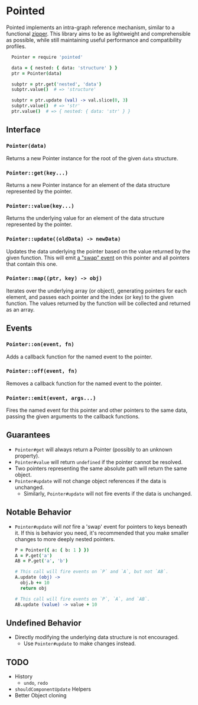 Pointed
=======

Pointed implements an intra-graph reference mechanism, similar to a functional
[zipper](https://www.haskell.org/haskellwiki/Zipper).  This library aims to be
as lightweight and comprehensible as possible, while still maintaining useful
performance and compatibility profiles.

``` coffeescript
  Pointer = require 'pointed'

  data = { nested: { data: 'structure' } }
  ptr = Pointer(data)

  subptr = ptr.get('nested', 'data')
  subptr.value()  # => 'structure'

  subptr = ptr.update (val) -> val.slice(0, 3)
  subptr.value()  # => 'str'
  ptr.value()  # => { nested: { data: 'str' } }
```

## Interface

### `Pointer(data)`
Returns a new Pointer instance for the root of the given `data` structure.

### `Pointer::get(key...)`
Returns a new Pointer instance for an element of the data structure represented
by the pointer.

### `Pointer::value(key...)`
Returns the underlying value for an element of the data structure represented by
the pointer.

### `Pointer::update((oldData) -> newData)`
Updates the data underlying the pointer based on the value returned by the given
function.  This will emit [a "swap" event](#Events) on this pointer and all
pointers that contain this one.

### `Pointer::map((ptr, key) -> obj)`
Iterates over the underlying array (or object), generating pointers for each
element, and passes each pointer and the index (or key) to the given function.
The values returned by the function will be collected and returned as an array.

## Events

### `Pointer::on(event, fn)`
Adds a callback function for the named event to the pointer.

### `Pointer::off(event, fn)`
Removes a callback function for the named event to the pointer.

### `Pointer::emit(event, args...)`
Fires the named event for this pointer and other pointers to the same data,
passing the given arguments to the callback functions.

## Guarantees

* `Pointer#get` will always return a Pointer (possibly to an unknown property).
* `Pointer#value` will return `undefined` if the pointer cannot be resolved.
* Two pointers representing the same absolute path will return the same object.
* `Pointer#update` will not change object references if the data is unchanged.
  * Similarly, `Pointer#update` will not fire events if the data is unchanged.

## Notable Behavior

* `Pointer#update` will *not* fire a 'swap' event for pointers to keys beneath
  it.  If this is behavior you need, it's recommended that you make smaller
  changes to more deeply nested pointers.

  ``` coffeescript
  P = Pointer({ a: { b: 1 } })
  A = P.get('a')
  AB = P.get('a', 'b')

  # This call will fire events on `P` and `A`, but not `AB`.
  A.update (obj) ->
    obj.b += 10
    return obj

  # This call will fire events on `P`, `A`, and `AB`.
  AB.update (value) -> value + 10
  ```

## Undefined Behavior

* Directly modifying the underlying data structure is not encouraged.
  * Use `Pointer#update` to make changes instead.

## TODO

* History
  * `undo`, `redo`
* `shouldComponentUpdate` Helpers
* Better Object cloning

